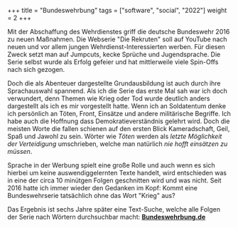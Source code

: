 +++
title = "Bundeswehrbung"
tags = ["software", "social", "2022"]
weight = 2
+++

Mit der Abschaffung des Wehrdienstes griff die deutsche Bundeswehr 2016 zu neuen Maßnahmen. Die Webserie "Die Rekruten" soll auf YouTube nach neuen und vor allem jungen Wehrdienst-Interessierten werben. Für diesen Zweck setzt man auf Jumpcuts, kecke Sprüche und Jugendsprache. 
Die Serie selbst wurde als Erfolg gefeier und hat mittlerweile viele Spin-Offs nach sich gezogen.

Doch die als Abenteuer dargestellte Grundausbildung ist auch durch ihre Sprachauswahl spannend.
Als ich die Serie das erste Mal sah war ich doch verwundert, denn Themen wie Krieg oder Tod wurde deutlich anders dargestellt als ich es mir vorgestellt hatte.
Wenn ich an Soldatentum denke ich persönlich an Töten, Front, Einsätze und andere militärische Begriffe. Ich habe auch die Hoffnung dass Demokratieverständnis gelehrt wird.
Doch die meisten Worte die fallen schienen auf den ersten Blick Kameradschaft, Geil, Spaß und Jawohl zu sein.
Wörter wie *Töten* werden als *letzte Möglichkeit der Verteidigung* umschrieben, welche man natürlich *nie hofft einsätzen zu müssen*.

Sprache in der Werbung spielt eine große Rolle und auch wenn es sich hierbei um keine auswendiggelernten Texte handelt, wird entschieden was in eine der circa 10 minütgen Folgen geschnitten wird und was nicht.
Seit 2016 hatte ich immer wieder den Gedanken im Kopf: Kommt eine Bundeswehrserie tatsächlich ohne das Wort "Krieg" aus?

Das Ergebnis ist sechs Jahre später eine Text-Suche, welche alle Folgen der Serie nach Wörtern durchsuchbar macht:
**[Bundeswehrbung.de](https://bundeswehrbung.de/)**
